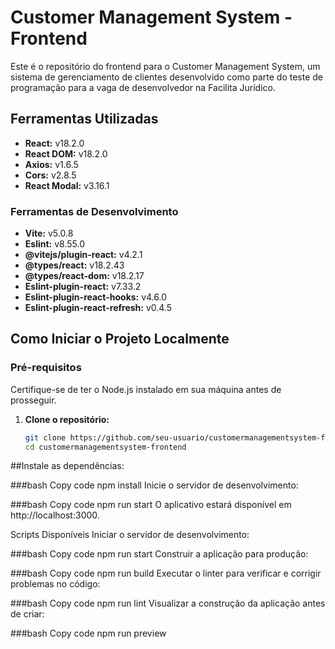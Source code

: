 # Customer Management System - Frontend

Este é o repositório do frontend para o Customer Management System, um sistema de gerenciamento de clientes desenvolvido como parte do teste de programação para a vaga de desenvolvedor na Facilita Jurídico.

## Ferramentas Utilizadas

- **React:** v18.2.0
- **React DOM:** v18.2.0
- **Axios:** v1.6.5
- **Cors:** v2.8.5
- **React Modal:** v3.16.1

### Ferramentas de Desenvolvimento

- **Vite:** v5.0.8
- **Eslint:** v8.55.0
- **@vitejs/plugin-react:** v4.2.1
- **@types/react:** v18.2.43
- **@types/react-dom:** v18.2.17
- **Eslint-plugin-react:** v7.33.2
- **Eslint-plugin-react-hooks:** v4.6.0
- **Eslint-plugin-react-refresh:** v0.4.5

## Como Iniciar o Projeto Localmente

### Pré-requisitos

Certifique-se de ter o Node.js instalado em sua máquina antes de prosseguir.

1. **Clone o repositório:**

   ```bash
   git clone https://github.com/seu-usuario/customermanagementsystem-frontend.git
   cd customermanagementsystem-frontend

##Instale as dependências:

###bash
Copy code
npm install
Inicie o servidor de desenvolvimento:

###bash
Copy code
npm run start
O aplicativo estará disponível em http://localhost:3000.

Scripts Disponíveis
Iniciar o servidor de desenvolvimento:

###bash
Copy code
npm run start
Construir a aplicação para produção:

###bash
Copy code
npm run build
Executar o linter para verificar e corrigir problemas no código:

###bash
Copy code
npm run lint
Visualizar a construção da aplicação antes de criar:

###bash
Copy code
npm run preview